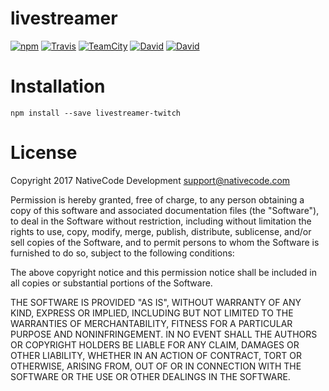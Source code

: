 # livestreamer

[![npm](https://img.shields.io/npm/v/livestreamer-twitch.svg?style=flat-square)](https://www.npmjs.com/package/livestreamer-twitch)
[![Travis](https://img.shields.io/travis/nativecode-dev/livestreamer-twitch.svg?style=flat-square&label=travis)](https://travis-ci.org/nativecode-dev/livestreamer-twitch)
[![TeamCity](https://img.shields.io/teamcity/https/build.nativecode.com/s/livestreamtwitch_continuous.svg?style=flat-square&label=teamcity)](https://build.nativecode.com/viewType.html?buildTypeId=livestreamtwitch_continuous&guest=1)
[![David](https://img.shields.io/david/nativecode-dev/livestreamer-twitch.svg?style=flat-square&label=deps)](https://www.npmjs.com/package/livestreamer-twitch)
[![David](https://img.shields.io/david/dev/nativecode-dev/livestreamer-twitch.svg?style=flat-square&label=devdeps)](https://www.npmjs.com/package/livestreamer-twitch)

# Installation
```
npm install --save livestreamer-twitch
```

# License
Copyright 2017 NativeCode Development <support@nativecode.com>

Permission is hereby granted, free of charge, to any person obtaining a copy of this software and associated
documentation files (the "Software"), to deal in the Software without restriction, including without
limitation the rights to use, copy, modify, merge, publish, distribute, sublicense, and/or sell copies of the
Software, and to permit persons to whom the Software is furnished to do so, subject to the following
conditions:

The above copyright notice and this permission notice shall be included in all copies or substantial portions
of the Software.

THE SOFTWARE IS PROVIDED "AS IS", WITHOUT WARRANTY OF ANY KIND, EXPRESS OR IMPLIED, INCLUDING BUT NOT LIMITED
TO THE WARRANTIES OF MERCHANTABILITY, FITNESS FOR A PARTICULAR PURPOSE AND NONINFRINGEMENT. IN NO EVENT SHALL
THE AUTHORS OR COPYRIGHT HOLDERS BE LIABLE FOR ANY CLAIM, DAMAGES OR OTHER LIABILITY, WHETHER IN AN ACTION OF
CONTRACT, TORT OR OTHERWISE, ARISING FROM, OUT OF OR IN CONNECTION WITH THE SOFTWARE OR THE USE OR OTHER
DEALINGS IN THE SOFTWARE.
